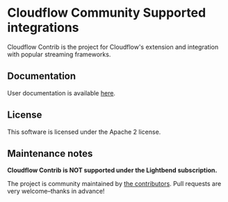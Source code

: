 
# Cloudflow Community Supported integrations

Cloudflow Contrib is the project for Cloudflow's extension and integration with popular streaming frameworks.

## Documentation

User documentation is available [here](https://lightbend.github.io/cloudflow-contrib).

## License

This software is licensed under the Apache 2 license.

## Maintenance notes

**Cloudflow Contrib is NOT supported under the Lightbend subscription.**

The project is community maintained by [the contributors](https://github.com/lightbend/cloudflow-contrib/graphs/contributors). Pull requests are very welcome–thanks in advance!
